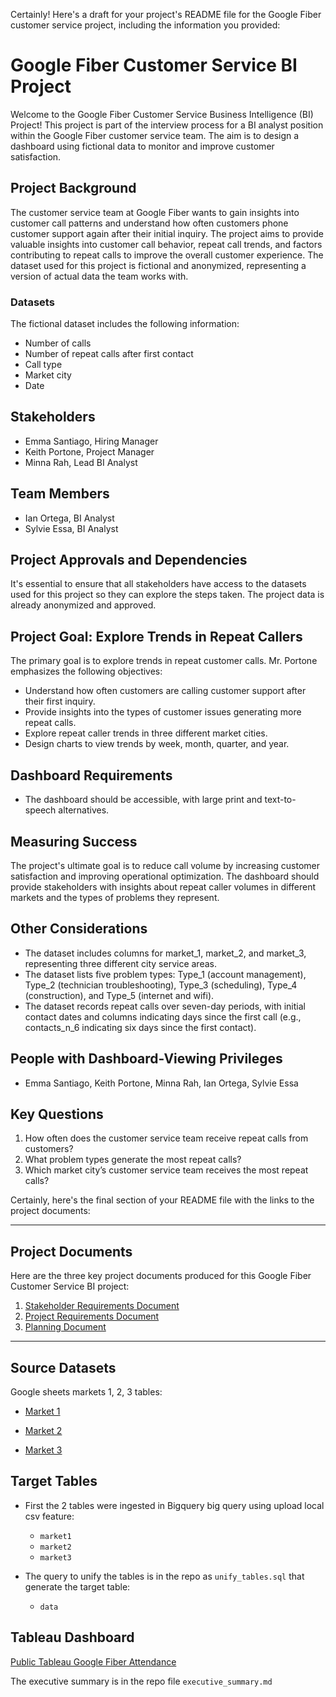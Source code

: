 Certainly! Here's a draft for your project's README file for the Google Fiber customer service project, including the information you provided:

# Google Fiber Customer Service BI Project

Welcome to the Google Fiber Customer Service Business Intelligence (BI) Project! This project is part of the interview process for a BI analyst position within the Google Fiber customer service team. The aim is to design a dashboard using fictional data to monitor and improve customer satisfaction.

## Project Background

The customer service team at Google Fiber wants to gain insights into customer call patterns and understand how often customers phone customer support again after their initial inquiry. The project aims to provide valuable insights into customer call behavior, repeat call trends, and factors contributing to repeat calls to improve the overall customer experience. The dataset used for this project is fictional and anonymized, representing a version of actual data the team works with.

### Datasets

The fictional dataset includes the following information:

- Number of calls
- Number of repeat calls after first contact
- Call type
- Market city
- Date

## Stakeholders

- Emma Santiago, Hiring Manager
- Keith Portone, Project Manager
- Minna Rah, Lead BI Analyst

## Team Members

- Ian Ortega, BI Analyst
- Sylvie Essa, BI Analyst

## Project Approvals and Dependencies

It's essential to ensure that all stakeholders have access to the datasets used for this project so they can explore the steps taken. The project data is already anonymized and approved.

## Project Goal: Explore Trends in Repeat Callers

The primary goal is to explore trends in repeat customer calls. Mr. Portone emphasizes the following objectives:

- Understand how often customers are calling customer support after their first inquiry.
- Provide insights into the types of customer issues generating more repeat calls.
- Explore repeat caller trends in three different market cities.
- Design charts to view trends by week, month, quarter, and year.

## Dashboard Requirements

- The dashboard should be accessible, with large print and text-to-speech alternatives.

## Measuring Success

The project's ultimate goal is to reduce call volume by increasing customer satisfaction and improving operational optimization. The dashboard should provide stakeholders with insights about repeat caller volumes in different markets and the types of problems they represent.

## Other Considerations

- The dataset includes columns for market_1, market_2, and market_3, representing three different city service areas.
- The dataset lists five problem types: Type_1 (account management), Type_2 (technician troubleshooting), Type_3 (scheduling), Type_4 (construction), and Type_5 (internet and wifi).
- The dataset records repeat calls over seven-day periods, with initial contact dates and columns indicating days since the first call (e.g., contacts_n_6 indicating six days since the first contact).

## People with Dashboard-Viewing Privileges

- Emma Santiago, Keith Portone, Minna Rah, Ian Ortega, Sylvie Essa

## Key Questions

1. How often does the customer service team receive repeat calls from customers?
2. What problem types generate the most repeat calls?
3. Which market city’s customer service team receives the most repeat calls?

Certainly, here's the final section of your README file with the links to the project documents:

---

## Project Documents

Here are the three key project documents produced for this Google Fiber Customer Service BI project:

1. [Stakeholder Requirements Document](https://docs.google.com/document/d/1Q07IMMDWT0HxJ2uwOvyZgOlNttPpd1AJ6rJkaqaNOqM/edit?usp=sharing&resourcekey=0-aygyvd3tdd8TarqmbVGYRw)
2. [Project Requirements Document](https://docs.google.com/document/d/12ZKLj5Quc593Qcc_GBnRz-CTlRFHfqAvunMGG9YphL8/edit?usp=sharing&resourcekey=0-V4wLC4FYY7Ry55RHulW85g)
3. [Planning Document](https://docs.google.com/document/d/16yRZ6AhkfmeLg8q17ZvAyiKxJedrkYP9azxQ7R2Nqm4/edit?usp=sharing&resourcekey=0-AN7iBBwDFObjqy2HwkMKpA)

---


## Source Datasets

Google sheets markets 1, 2, 3 tables:

* [Market 1](https://docs.google.com/spreadsheets/d/1jVyA06t9G7grA7Bvi4qfZTGxBJ5St7bBTOREPwxBkVQ/edit?usp=sharing)

* [Market 2](https://docs.google.com/spreadsheets/d/19TZ_WOEjdHSKm6QFBnlIbBbhYVesHbdGzMkf_qSdf4A/edit?usp=sharing&resourcekey=0-cm8EaTm4AwHwtSRD4G-JiA)

* [Market 3](https://docs.google.com/spreadsheets/d/1grPaIYrYQqm35M33EQon1gzO-tacVKTgXJKKwUKFnNE/edit?usp=sharing)


## Target Tables

* First the 2 tables were ingested in Bigquery big query using upload local csv feature:
    * `market1`
    * `market2`
    * `market3`

* The query to unify the tables is in the repo as `unify_tables.sql` that generate the target table:
    * `data`

## Tableau Dashboard

[Public Tableau Google Fiber Attendance](https://public.tableau.com/app/profile/pedro.loes/viz/GoogleFiber_16997422096980/Story1_1)

The executive summary is in the repo file `executive_summary.md`


